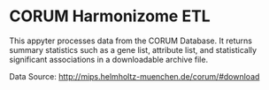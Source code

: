 # CORUM Harmonizome ETL

This appyter processes data from the CORUM Database. It returns summary statistics such as a gene list, attribute list, and statistically significant associations in a downloadable archive file.

Data Source: http://mips.helmholtz-muenchen.de/corum/#download
